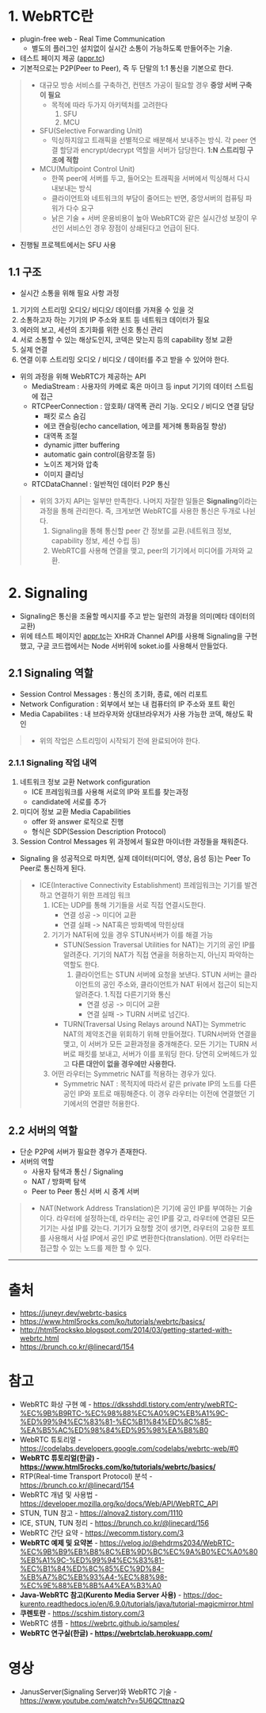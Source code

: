 # 1. WebRTC란

 - plugin-free web - Real Time Communication
    - 별도의 플러그인 설치없이 실시간 소통이 가능하도록 만들어주는 기술.
- 테스트 페이지 제공 ([appr.tc](https://appr.tc/))
- 기본적으로는 P2P(Peer to Peer), 즉 두 단말의 1:1 통신을 기본으로 한다.
>   - 대규모 방송 서비스를 구축하건, 컨텐츠 가공이 필요할 경우 **중앙 서버 구축이 필요**
>       - 목적에 따라 두가지 아키텍처를 고려한다
>           1. SFU
>           1. MCU
>   - SFU(Selective Forwarding Unit)
>       - 믹싱하지않고 트래픽을 선별적으로 배분해서 보내주는 방식. 각 peer 연결 할당과 encrypt/decrypt 역할을 서버가 담당한다. **1:N 스트리밍 구조에 적합**
>   - MCU(Multipoint Control Unit)
>       - 한쪽 peer에 서버를 두고, 들어오는 트래픽을 서버에서 믹싱해서 다시 내보내는 방식
>       - 클라이언트와 네트워크의 부담이 줄어드는 반면, 중앙서버의 컴퓨팅 파워가 다수 요구
>       - 낡은 기술 + 서버 운용비용이 높아 WebRTC와 같은 실시간성 보장이 우선인 서비스인 경우 장점이 상쇄된다고 언급이 된다.

* 진행될 프로젝트에서는 SFU 사용

## 1.1 구조

 - 실시간 소통을 위해 필요 사항 과정
 1. 기기의 스트리밍 오디오/ 비디오/ 데이터를 가져올 수 있을 것
 1. 소통하고자 하는 기기의 IP 주소와 포트 등 네트워크 데이터가 필요
 1. 에러의 보고, 세션의 초기화를 위한 신호 통신 관리
 1. 서로 소통할 수 있는 해상도인지, 코덱은 맞는지 등의 capability 정보 교환
 1. 실제 연결
 1. 연결 이후 스트리밍 오디오 / 비디오 / 데이터를 주고 받을 수 있어야 한다.

 - 위의 과정을 위해 WebRTC가 제공하는 API
    - MediaStream : 사용자의 카메로 혹은 마이크 등 input 기기의 데이터 스트림에 접근
    - RTCPeerConnection : 암호화/ 대역폭 관리 기능. 오디오 / 비디오 연결 담당
        - 패킷 로스 숨김
        - 에코 캔슬링(echo cancellation, 에코를 제거해 통화음질 향상)
        - 대역폭 조절
        - dynamic jitter buffering
        - automatic gain control(음량조절 등)
        - 노이즈 제거와 압축
        - 이미지 클리닝
    - RTCDataChannel : 일반적인 데이터 P2P 통신
> - 위의 3가지 API는 일부만 만족한다. 나머지 자잘한 일들은 **Signaling**이라는 과정을 통해 관리한다. 즉, 크게보면 WebRTC를 사용한 통신은 두개로 나뉜다.
>   1. Signaling을 통해 통신할 peer 간 정보를 교환.(네트워크 정보, capability 정보, 세션 수립 등)
>   1. WebRTC를 사용해 연결을 맺고, peer의 기기에서 미디어를 가져와 교환.

# 2. Signaling

 - Signaling은 통신을 조율할 메시지를 주고 받는 일련의 과정을 의미(메타 데이터의 교환)
 - 위에 테스트 페이지인 [appr.tc](https://appr.tc/)는 XHR과 Channel API를 사용해 Signaling을 구현했고, 구글 코드랩에서는 Node 서버위에 soket.io를 사용해서 만들었다.

 ## 2.1 Signaling 역할

 - Session Control Messages : 통신의 초기화, 종료, 에러 리포트
 - Network Configuration : 외부에서 보는 내 컴퓨터의 IP 주소와 포트 확인
 - Media Capabilites : 내 브라우저와 상대브라우저가 사용 가능한 코덱, 해상도 확인

 > - 위의 작업은 스트리밍이 시작되기 전에 완료되어야 한다.

### 2.1.1 Signaling 작업 내역

1. 네트워크 정보 교환 Network configuration
    - ICE 프레임워크를 사용해 서로의 IP와 포트를 찾는과정
    - candidate에 서로를 추가
1. 미디어 정보 교환 Media Capabilities
    - offer 와 answer 로직으로 진행
    - 형식은 SDP(Session Description Protocol)
1. Session Control Messages 위 과정에서 필요한 마이너한 과정들을 채워준다.

- Signaling 을 성공적으로 마치면, 실제 데이터(미디어, 영상, 음성 등)는 Peer To Peer로 통신하게 된다.

> - ICE(Interactive Connectivity Establishment) 프레임워크는 기기를 발견하고 연결하기 위한 프레임 워크
>   1. ICE는 UDP를 통해 기기들을 서로 직접 연결시도한다.
>       - 연결 성공 -> 미디어 교환
>       - 연결 실패 -> NAT혹은 방화벽에 막힌상태
>   1. 기기가 NAT뒤에 있을 경우 STUN서버가 이를 해결 가능
>       - STUN(Session Traversal Utilities for NAT)는 기기의 공인 IP를 알려준다. 기기의 NAT가 직접 연골을 허용하는지, 아닌지 파악하는 역할도 한다.
>           1. 클라이언트는 STUN 서버에 요청을 보낸다. STUN 서버는 클라이언트의 공인 주소와, 클라이언트가 NAT 뒤에서 접근이 되는지 알려준다.
>           1.직접 다른기기와 통신
>               - 연결 성공 -> 미디어 교환
>               - 연결 실패 -> TURN 서버로 넘긴다.
>       - TURN(Traversal Using Relays around NAT)는 Symmetric NAT의 제약조건을 위회하기 위해 만들어졌다. TURN서버와 연결을 맺고, 이 서버가 모든 교환과정을 중개해준다. 모든 기기는 TURN 서버로 패킷를 보내고, 서버가 이를 포워딩 한다. 당연히 오버헤드가 있고 **다른 대안이 없을 경우에만 사용한다.**
>   1. 어떤 라우터는 Symmetric NAT를 적용하는 경우가 있다.
>       - Symmetric NAT : 목적지에 따라서 같은 private IP의 노드를 다른 공인 IP와 포트로 매핑해준다. 이 경우 라우터는 이전에 연결했던 기기에서의 연결만 허용한다.

## 2.2 서버의 역할

 - 단순 P2P에 서버가 필요한 경우가 존재한다.
 - 서버의 역할
    - 사용자 탐색과 통신 / Signaling
    - NAT / 방화벽 탐색
    - Peer to Peer 통신 서버 시 중계 서버

> - NAT(Network Address Translation)은 기기에 공인 IP를 부여하는 기술이다. 라우터에 설정하는데, 라우터는 공인 IP를 갖고, 라우터에 연결된 모든 기기는 사설 IP를 갖는다. 기기가 요청할 것이 생기면, 라우터의 고유한 포트를 사용해서 사설 IP에서 공인 IP로 변환한다(translation). 어떤 라우터는 접근할 수 있는 노드를 제한 할 수 있다.

-------
# 출처
- https://juneyr.dev/webrtc-basics
- https://www.html5rocks.com/ko/tutorials/webrtc/basics/
- http://html5rocksko.blogspot.com/2014/03/getting-started-with-webrtc.html
- https://brunch.co.kr/@linecard/154

# 참고
 - WebRTC 화상 구현 예 - https://dksshddl.tistory.com/entry/webRTC-%EC%9B%B9RTC-%EC%98%88%EC%A0%9C%EB%A1%9C-%ED%99%94%EC%83%81-%EC%B1%84%ED%8C%85-%EA%B5%AC%ED%98%84%ED%95%98%EA%B8%B0
 - WebRTC 튜토리얼 - https://codelabs.developers.google.com/codelabs/webrtc-web/#0
 - **WebRTC 튜토리얼(한글) - https://www.html5rocks.com/ko/tutorials/webrtc/basics/**
- RTP(Real-time Transport Protocol) 분석 - https://brunch.co.kr/@linecard/154
- WebRTC 개념 및 사용법 - https://developer.mozilla.org/ko/docs/Web/API/WebRTC_API
- STUN, TUN 참고 - https://alnova2.tistory.com/1110
- ICE, STUN, TUN 정리 - https://brunch.co.kr/@linecard/156
- WebRTC 간단 요약 - https://wecomm.tistory.com/3
- **WebRTC 예제 및 요약본** - https://velog.io/@ehdrms2034/WebRTC-%EC%9B%B9%EB%B8%8C%EB%9D%BC%EC%9A%B0%EC%A0%80%EB%A1%9C-%ED%99%94%EC%83%81-%EC%B1%84%ED%8C%85%EC%9D%84-%EB%A7%8C%EB%93%A4-%EC%88%98-%EC%9E%88%EB%8B%A4%EA%B3%A0
 - **Java-WebRTC 참고(Kurento Media Server 사용)** - https://doc-kurento.readthedocs.io/en/6.9.0/tutorials/java/tutorial-magicmirror.html
 - **쿠렌토란** - https://scshim.tistory.com/3
 - WebRTC 샘플 - https://webrtc.github.io/samples/
 - **WebRTC 연구실(한글) - https://webrtclab.herokuapp.com/**
# 영상
 - JanusServer(Signaling Server)와 WebRTC 기술 - https://www.youtube.com/watch?v=5U6QCttnazQ
